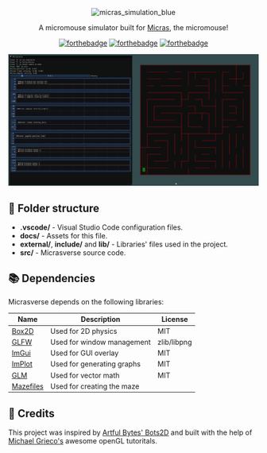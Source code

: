 
<div align="center" >

![micras_simulation_blue](https://github.com/Team-Micras/micras_simulation/assets/62271285/655d90d7-ae21-47df-b6ab-64d46ef4a559)

A micromouse simulator built for [Micras](https://github.com/Team-Micras/), the micromouse!

[![forthebadge](https://forthebadge.com/images/badges/made-with-c-plus-plus.svg)](https://forthebadge.com)
[![forthebadge](https://forthebadge.com/images/badges/built-with-grammas-recipe.svg)](https://forthebadge.com)
[![forthebadge](https://forthebadge.com/images/badges/60-percent-of-the-time-works-every-time.svg)](https://forthebadge.com)

</div align="center">

![Animated example of simulation with Micras going forward, then back, and then turning around its center. The GIF shows charts plotting motors' electrical current, motor's angular velocity, Micras' angular velocity, Micras' linear velocity, Micras' angular position, and distance sensors' readings](./docs/assets/Micrasverse%202025-01-14%2023-17-55.gif)




## 📁 Folder structure

- **.vscode/** - Visual Studio Code configuration files.
- **docs/** - Assets for this file.
- **external/**, **include/** and **lib/** - Libraries' files used in the project.
- **src/** - Micrasverse source code.


## 📚 Dependencies
Micrasverse depends on the following libraries:

| Name  | Description                     | License     |
| ------| --------------------------------| ------------|
| [Box2D](https://github.com/erincatto/box2d) | Used for 2D physics          | MIT         |
| [GLFW](https://www.glfw.org/)  | Used for window management   | zlib/libpng |
| [ImGui](https://github.com/ocornut/imgui) | Used for GUI overlay         | MIT         |
| [ImPlot](https://github.com/epezent/implot) | Used for generating graphs         | MIT         |
| [GLM](https://github.com/g-truc/glm)   | Used for vector math | MIT         |
| [Mazefiles](https://github.com/micromouseonline/mazefiles)   | Used for creating the maze |          |



## 🙏 Credits
This project was inspired by [Artful Bytes' Bots2D](https://github.com/artfulbytes/bots2d) and built with the help of [Michael Grieco's](https://www.youtube.com/@MichaelGrieco) awesome openGL tutoritals.
